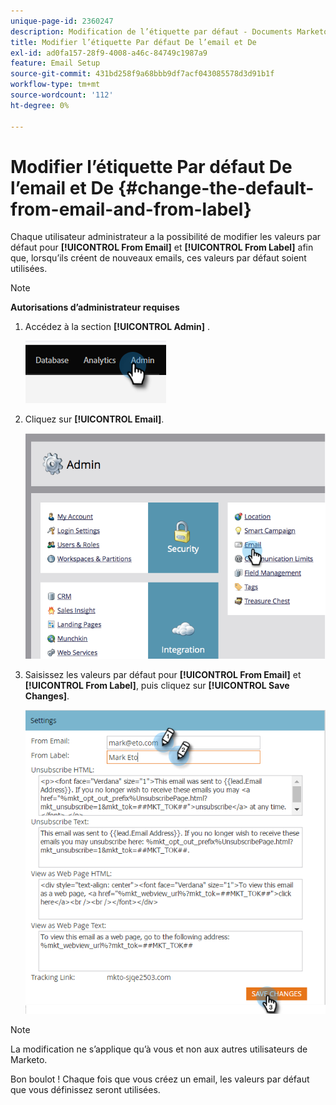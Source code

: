 ```yaml
---
unique-page-id: 2360247
description: Modification de l’étiquette par défaut - Documents Marketo - Documentation du produit
title: Modifier l’étiquette Par défaut De l’email et De
exl-id: ad0fa157-28f9-4008-a46c-84749c1987a9
feature: Email Setup
source-git-commit: 431bd258f9a68bbb9df7acf043085578d3d91b1f
workflow-type: tm+mt
source-wordcount: '112'
ht-degree: 0%

---
```


# Modifier l’étiquette Par défaut De l’email et De {#change-the-default-from-email-and-from-label}

Chaque utilisateur administrateur a la possibilité de modifier les valeurs par défaut pour **[!UICONTROL From Email]** et **[!UICONTROL From Label]** afin que, lorsqu’ils créent de nouveaux emails, ces valeurs par défaut soient utilisées.

>[!NOTE]
>
>**Autorisations d’administrateur requises**

1. Accédez à la section **[!UICONTROL Admin]** .

   ![](assets/change-the-default-from-email-and-from-label-1.png)

1. Cliquez sur **[!UICONTROL Email]**.

   ![](assets/change-the-default-from-email-and-from-label-2.png)

1. Saisissez les valeurs par défaut pour **[!UICONTROL From Email]** et **[!UICONTROL From Label]**, puis cliquez sur **[!UICONTROL Save Changes]**.

   ![](assets/change-the-default-from-email-and-from-label-3.png)

>[!NOTE]
>
>La modification ne s’applique qu’à vous et non aux autres utilisateurs de Marketo.

Bon boulot ! Chaque fois que vous créez un email, les valeurs par défaut que vous définissez seront utilisées.

